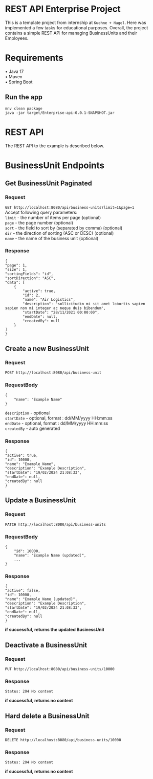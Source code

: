 # REST API Enterprise Project

This is a template project from internship at `Kuehne + Nagel`.
Here was implemented a few tasks for educational purposes.
Overall, the project contains a simple REST API for managing
BusinessUnits and their Employees.

# Requirements
• Java 17 <br>
• Maven <br>
• Spring Boot <br>

## Run the app

    mnv clean package
    java -jar target/Enterprise-api-0.0.1-SNAPSHOT.jar

# REST API

The REST API to the example is described below.

# BusinessUnit Endpoints

## Get BusinessUnit Paginated

### Request

`GET http://localhost:8080/api/business-units?limit=1&page=1` <br>
Accept following query parameters: <br>
`limit` - the number of items per page (optional) <br>
`page` - the page number (optional) <br>
`sort` - the field to sort by (separated by comma) (optional) <br>
`dir` - the direction of sorting (ASC or DESC) (optional) <br>
`name` - the name of the business unit (optional) <br>

### Response

    {
    "page": 1,
    "size": 1,
    "sortingFields": "id",
    "sortDirection": "ASC",
    "data": [
        {
            "active": true,
            "id": 2,
            "name": "Air Logistics",
            "description": "sollicitudin mi sit amet lobortis sapien sapien non mi integer ac neque duis bibendum",
            "startDate": "28/11/2021 00:00:00",
            "endDate": null,
            "createdBy": null
        }
    ]
    }

## Create a new BusinessUnit

### Request

`POST http://localhost:8080/api/business-unit`

### RequestBody
    {
        "name": "Example Name"
    }
`description` - optional <br>
`startDate` - optional, format : dd/MM/yyyy HH:mm:ss <br>
`endDate` - optional, format : dd/MM/yyyy HH:mm:ss <br>
`createdBy` - auto generated <br>

### Response

    {
    "active": true,
    "id": 10000,
    "name": "Example Name",
    "description": "Example Description",
    "startDate": "19/02/2024 21:08:33",
    "endDate": null,
    "createdBy": null
    }

## Update a BusinessUnit

### Request

`PATCH http://localhost:8080/api/business-units`

### RequestBody
    {
        "id": 10000,
        "name": "Example Name (updated)",
        ...
    }
### Response
    {
    "active": false,
    "id": 10000,
    "name": "Example Name (updated)",
    "description": "Example Description",
    "startDate": "19/02/2024 21:08:33",
    "endDate": null,
    "createdBy": null
    }
**if successful, returns the updated BusinessUnit**
    

## Deactivate a BusinessUnit

### Request

`PUT http://localhost:8080/api/business-units/10000`

### Response
    Status: 204 No content
**if successful, returns no content**

## Hard delete a BusinessUnit

### Request

`DELETE http://localhost:8080/api/business-units/10000`

### Response
    Status: 204 No content
**if successful, returns no content**